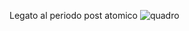 Legato al periodo post atomico 
![quadro](/notes/https://static5.museoreinasofia.es/sites/default/files/obras/AS11147_0.jpg)

